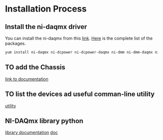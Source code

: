 # Installation Process

## Install the ni-daqmx driver

You can install the ni-daqmx from this [link](https://www.ni.com/it-it/support/downloads/drivers/download.ni-daqmx.html#445931).
[Here](https://www.ni.com/pdf/manuals/378353g.html) is the complete list of the packages.

```sh
yum install ni-daqmx ni-dcpower ni-dcpower-daqmx ni-dmm ni-dmm-daqmx ni-flexrio ni-pxiplatformservices ni-fpga-interface ni-rio-mxie ni-rseries ni-rfsa ni-rfsa-daqmx ni-rfsg ni-rfsg-daqmx ni-scope ni-scope-daqmx ni-serial ni-switch ni-switch-daqmx ni-switch-daqmx-config ni-sync ni-syscfg-runtime ni-usrp-rio
```

## TO add the Chassis

[link to documentation](https://knowledge.ni.com/KnowledgeArticleDetails?id=kA00Z000000g1CWSAY&l=it-IT)

## TO list the devices ad useful comman-line utility

[utility](https://www.ge.infn.it/~didomizi/documenti/daq/Ni_Docs/software/ConfigurationGuide.html)

## NI-DAQmx library python

[library documentation](https://nidaqmx-python.readthedocs.io/en/latest/)
[doc](https://pythonhosted.org/PyDAQmx/)
